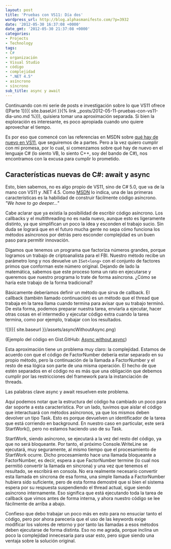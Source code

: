 ```yaml
---
layout: post
title: 'Pruebas con VS11: Día dos'
wordpress_url: http://blog.alphasmanifesto.com/?p=3932
date: '2012-05-30 16:37:08 +0000'
date_gmt: '2012-05-30 21:37:08 +0000'
categories:
- Projects
- Technology
tags:
- C#
- organización
- Visual Studio
- código
- complejidad
- ".NET 4.5"
- asíncrono
- síncrono
sub_title: async y await
---
```


Continuando con mi serie de posts e investigación sobre lo que VS11 ofrece ([Parte 1]({{ site.baseUrl }}{% link _posts/2012-05-11-pruebas-con-vs11-dia-uno.md %})), quisiera tomar una aproximación separada. Si bien la exploración es interesante, es poco apropiada cuando uno quiere aprovechar el tiempo.

Es por eso que comencé con las referencias en MSDN sobre [qué hay de nuevo en VS11](http://msdn.microsoft.com/en-us/library/bb386063(v=vs.110).aspx), que seguiremos de a partes. Pero a la vez quiero cumplir con mi promesa, por lo cual, si comenzamos sobre qué hay de nuevo en el lenguaje C# (lo siento VB, lo siento C++, soy del bando de C#), nos encontramos con la excusa para cumplir lo prometido.

## Características nuevas de C#: await y async

Esto, bien sabemos, no es algo propio de VS11, sino de C# 5.0, que va de la mano con VS11 y .NET 4.5. Como [MSDN](http://msdn.microsoft.com/en-us/library/hh156499(v=vs.110).aspx) lo indica, una de las primeras características es la habilidad de construir fácilmente código asíncrono. _"We have to go deeper..."_

Cabe aclarar que ya existía la posibilidad de escribir código asíncrono. Los callbacks y el multithreading no es nada nuevo, aunque esto es ligeramente distinto, ya que simplifican un poco la idea y esconden el trabajo sucio. Sin duda se logrará que en el futuro mucha gente no sepa cómo funciona los métodos asíncronos por detrás pero esconder complejidad es un buen paso para permitir innovación.

Digamos que tenemos un programa que factoriza números grandes, porque logramos un trabajo de criptoanalista para el FBI. Nuestro método recibe un parámetro long y nos devuelve un `ISet<long>` con el conjunto de factores primos que conforman este número original. Dejando de lado la matemática, sabemos que este proceso toma un rato en ejecutarse y queremos que nuestro programa lo trate de forma asíncrona.  ¿Cómo se haría este trabajo de la forma tradicional?

Básicamente deberíamos definir un método que sirva de callback. El callback (también llamado continuación) es un método que el thread que trabaja en la tarea llama cuando termina para avisar que su trabajo terminó. De esta forma, podemos preparar nuestra tarea, enviarla a ejecutar, hacer otras cosas en el intermedio y ejecutar código extra cuando la tarea termina, como por ejemplo, trabajar con los resultados.

![]({{ site.baseurl }}/assets/asyncWithoutAsync.png)


(Ejemplo del código en Gist.GitHub: [Async without async](https://gist.github.com/2838443))

Esta aproximación tiene un problema muy claro: la complejidad. Estamos de acuerdo con que el código de FactorNumber debería estar separado en su propio método, pero la continuación de la llamada a FactorNumber y el resto de esa lógica son parte de una misma operación. El hecho de que estén separados en el código no es más que una obligación que debemos cumplir por las restricciones del framework para la instanciación de threads.

Las palabras clave async y await resuelven este problema.

<script src="https://gist.github.com/2839080.js?file=Async.cs"></script>

Aquí podemos notar que la estructura del código ha cambiado un poco para dar soporte a esta característica. Por un lado, tuvimos que aislar el código que interactuará con métodos asíncronos, ya que los mismos deben devolver un tipo Task. Esto es porque devuelven un identificador de la tarea que está corriendo en background. En nuestro caso en particular, este será StartWork(), pero no estamos haciendo uso de su Task.

StartWork, siendo asíncrono, se ejecutará a la vez del resto del código, ya que no será bloqueante. Por tanto, el próximo Console.WriteLine se ejecutará, muy seguramente, al mismo tiempo que el procesamiento de StartWork ocurre. Dicho procesamiento hace una llamada bloqueante a FactorNumber, es decir, espera a que FactorNumber termine (lo cual nos permitió convertir la llamada en síncrona) y una vez que tenemos el resultado, se escribirá en consola. No era realmente necesario convertir esta llamada en síncrona de esa forma, una simple llamada a FactorNumber hubiera sido suficiente, pero de esta forma demostré que si bien el sistema espera por su respuesta suspendiendo el thread actual, sigue siendo asíncrono internamente. Eso significa que está ejecutando toda la tarea de callback que vimos antes de forma interna, y ahora nuestro código se lee fácilmente de arriba a abajo.

Confieso que debo trabajar un poco más en esto para no ensuciar tanto el código, pero por ahora parecería que el uso de las keywords exige modificar los valores de retorno y por tanto las llamadas a esos métodos deben ejecutarse de forma distinta. Eso no me agrada, porque inclina un poco la complejidad innecesaria para usar esto, pero sigue siendo una ventaja sobre la solución original.
